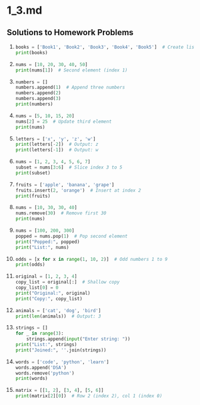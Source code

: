 # 1_3.md

## Solutions to Homework Problems

1. ```python
   books = ['Book1', 'Book2', 'Book3', 'Book4', 'Book5']  # Create list
   print(books)
   ```

2. ```python
   nums = [10, 20, 30, 40, 50]
   print(nums[1])  # Second element (index 1)
   ```

3. ```python
   numbers = []
   numbers.append(1)  # Append three numbers
   numbers.append(2)
   numbers.append(3)
   print(numbers)
   ```

4. ```python
   nums = [5, 10, 15, 20]
   nums[2] = 25  # Update third element
   print(nums)
   ```

5. ```python
   letters = ['x', 'y', 'z', 'w']
   print(letters[-2])  # Output: z
   print(letters[-1])  # Output: w
   ```

6. ```python
   nums = [1, 2, 3, 4, 5, 6, 7]
   subset = nums[3:6]  # Slice index 3 to 5
   print(subset)
   ```

7. ```python
   fruits = ['apple', 'banana', 'grape']
   fruits.insert(2, 'orange')  # Insert at index 2
   print(fruits)
   ```

8. ```python
   nums = [10, 30, 30, 40]
   nums.remove(30)  # Remove first 30
   print(nums)
   ```

9. ```python
   nums = [100, 200, 300]
   popped = nums.pop(1)  # Pop second element
   print("Popped:", popped)
   print("List:", nums)
   ```

10. ```python
    odds = [x for x in range(1, 10, 2)]  # Odd numbers 1 to 9
    print(odds)
    ```

11. ```python
    original = [1, 2, 3, 4]
    copy_list = original[:]  # Shallow copy
    copy_list[0] = 0
    print("Original:", original)
    print("Copy:", copy_list)
    ```

12. ```python
    animals = ['cat', 'dog', 'bird']
    print(len(animals))  # Output: 3
    ```

13. ```python
    strings = []
    for _ in range(3):
        strings.append(input("Enter string: "))
    print("List:", strings)
    print("Joined:", ''.join(strings))
    ```

14. ```python
    words = ['code', 'python', 'learn']
    words.append('DSA')
    words.remove('python')
    print(words)
    ```

15. ```python
    matrix = [[1, 2], [3, 4], [5, 6]]
    print(matrix[2][0])  # Row 2 (index 2), col 1 (index 0)
    ```